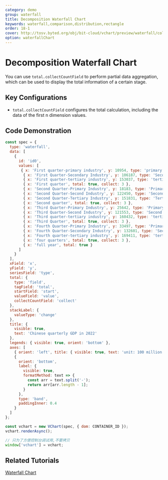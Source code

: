 ```yaml
---
category: demo
group: waterfall
title: Decomposition Waterfall Chart
keywords: waterfall,comparison,distribution,rectangle
order: 18-1
cover: http://tosv.byted.org/obj/bit-cloud/vchart/preview/waterfall/collect-waterfall.png
option: waterfallChart
---
```


# Decomposition Waterfall Chart

You can use `total.collectCountField` to perform partial data aggregation, which can be used to display the total information of a certain stage.

## Key Configurations

- `total.collectCountField` configures the total calculation, including the data of the first n dimension values.

## Code Demonstration

```javascript livedemo
const spec = {
  type: 'waterfall',
  data: [
    {
      id: 'id0',
      values: [
       { x: 'First quarter-primary industry', y: 10954, type: 'primary industry' },
        { x: 'First Quarter-Secondary Industry', y: 106187, type: 'Secondary Industry' },
        { x: 'First quarter-tertiary industry', y: 153037, type: 'tertiary industry' },
        { x: 'First quarter', total: true, collect: 3 },
        { x: 'Second Quarter-Primary Industry', y: 18183, type: 'Primary Industry' },
        { x: 'Second Quarter-Second Industry', y: 122450, type: 'Second Industry' },
        { x: 'Second Quarter-Tertiary Industry', y: 151831, type: 'Tertiary Industry' },
        { x: 'Second quarter', total: true, collect: 3 },
        { x: 'Third Quarter-Primary Industry', y: 25642, type: 'Primary Industry' },
        { x: 'Third Quarter-Second Industry', y: 121553, type: 'Second Industry' },
        { x: 'Third quarter-tertiary industry', y: 160432, type: 'tertiary industry' },
        { x: 'Third Quarter', total: true, collect: 3 },
        { x: 'Fourth Quarter-Primary Industry', y: 33497, type: 'Primary Industry' },
        { x: 'Fourth Quarter-Secondary Industry', y: 132601, type: 'Secondary Industry' },
        { x: 'Fourth quarter-tertiary industry', y: 169411, type: 'tertiary industry' },
        { x: 'four quarters', total: true, collect: 3 },
        { x: 'full year', total: true }
      ]
    }
  ],
  xField: 'x',
  yField: 'y',
  seriesField: 'type',
  total: {
    type: 'field',
    tagField: 'total',
    startField: 'start',
    valueField: 'value',
    collectCountField: 'collect'
  },
  stackLabel: {
    valueType: 'change'
  },
  title: {
    visible: true,
    text: 'Chinese quarterly GDP in 2022'
  },
  legends: { visible: true, orient: 'bottom' },
  axes: [
    { orient: 'left', title: { visible: true, text: 'unit: 100 million yuan' } },
    {
      orient: 'bottom',
      label: {
        visible: true,
        formatMethod: text => {
          const arr = text.split('-');
          return arr[arr.length - 1];
        }
      },
      type: 'band',
      paddingInner: 0.4
    }
  ]
};

const vchart = new VChart(spec, { dom: CONTAINER_ID });
vchart.renderAsync();

// 只为了方便控制台调试用,不要拷贝
window['vchart'] = vchart;
```

## Related Tutorials

[Waterfall Chart](link)